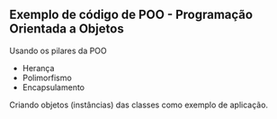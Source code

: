## Exemplo de código de POO - Programação Orientada a Objetos

Usando os pilares da POO

- Herança
- Polimorfismo
- Encapsulamento

Criando objetos (instâncias) das classes como exemplo de aplicação.